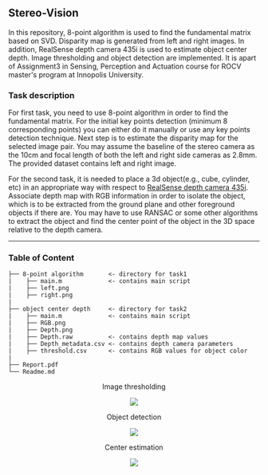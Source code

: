 ## Stereo-Vision
In this repository, 8-point algorithm is used to find the fundamental matrix based on SVD. Disparity map is generated from left and right images. In addition, RealSense depth camera 435i is used to estimate object center depth. Image thresholding and object detection are implemented. It is apart of Assignment3 in Sensing, Perception and Actuation course for ROCV master's program at Innopolis University.

### Task description
For first task, you need to use 8-point algorithm in order to find the fundamental matrix. For the initial key points detection (minimum 8 corresponding points) you can either do it manually or use any key points detection technique. Next step is to estimate the disparity map for the selected image pair. You may assume the baseline of the stereo camera as the 10cm and focal length of both the left and right side cameras as 2.8mm. The provided dataset contains left and right image.

For the second task, it is needed to place a 3d object(e.g., cube, cylinder, etc) in an appropriate way with respect to [RealSense depth camera 435i](https://www.intelrealsense.com/depth-camera-d435i/). Associate depth map with RGB information in order to isolate the object, which is to be extracted from the ground plane and other foreground objects if there are. You may have to use RANSAC or some other algorithms to extract the object and find the center point of the object in the 3D space relative to the depth camera.

---
### Table of Content 
```
├── 8-point algorithm       <- directory for task1
|    ├── main.m             <- contains main script
|    ├── left.png
|    ├── right.png                 
|
├── object center depth     <- directory for task2
|    ├── main.m             <- contains main script
|    ├── RGB.png 
|    ├── Depth.png          
|    ├── Depth.raw          <- contains depth map values 
|    ├── Depth_metadata.csv <- contains depth camera parameters
|    ├── threshold.csv      <- contains RGB values for object color
|
├── Report.pdf                        
└── Readme.md
```

<p align="center">Image thresholding</p>
<p align="center"><img src="https://user-images.githubusercontent.com/90580636/146698668-76eb4b4e-37b8-44b1-b381-a4f9eb44bd9a.png" /></p>

<p align="center">Object detection</p>
<p align="center"><img src="https://user-images.githubusercontent.com/90580636/146698708-8d9c5dfb-7fbf-4243-8095-4d4a29a22db3.png" /></p>

<p align="center">Center estimation</p>
<p align="center"><img src="https://user-images.githubusercontent.com/90580636/146698767-9539f4b8-d97a-48fd-89ff-52a895de8deb.png" /></p>
